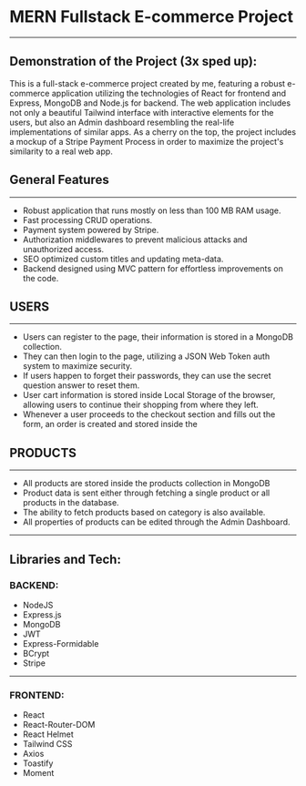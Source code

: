 <h1>MERN Fullstack E-commerce Project</h1>
<hr>

<h2>Demonstration of the Project (3x sped up):</h2>

<p>
  This is a full-stack e-commerce project created by me, featuring a robust e-commerce application utilizing the technologies of React for frontend and Express, MongoDB and Node.js for backend. The web application includes not only a beautiful Tailwind interface with interactive elements for the users, but also an Admin dashboard resembling the real-life implementations of similar apps. As a cherry on the top, the project includes a mockup of a Stripe Payment Process in order to maximize the project's similarity to a real web app.
</p>

<h2>General Features</h2>
<hr/>
<ul>
  <li>Robust application that runs mostly on less than 100 MB RAM usage.</li>
  <li>Fast processing CRUD operations.</li>
  <li>Payment system powered by Stripe.</li>
  <li>Authorization middlewares to prevent malicious attacks and unauthorized access.</li>
  <li>SEO optimized custom titles and updating meta-data.</li>
  <li>Backend designed using MVC pattern for effortless improvements on the code.</li>
</ul>

<h2>USERS</h2>
<hr/>
<ul>
  <li>Users can register to the page, their information is stored in a MongoDB collection.</li>
  <li>They can then login to the page, utilizing a JSON Web Token auth system to maximize security.</li>
  <li>If users happen to forget their passwords, they can use the secret question answer to reset them.</li>
  <li>User cart information is stored inside Local Storage of the browser, allowing users to continue their shopping from where they left.</li>
  <li>Whenever a user proceeds to the checkout section and fills out the form, an order is created and stored inside the</li>
</ul>

<h2>PRODUCTS</h2>
<hr/>
<ul>
  <li>All products are stored inside the products collection in MongoDB</li>
  <li>Product data is sent either through fetching a single product or all products in the database.</li>
  <li>The ability to fetch products based on category is also available.</li>
  <li>All properties of products can be edited through the Admin Dashboard.</li>
</ul>

<hr/>

<h2>
  Libraries and Tech:
</h2>
<h3>BACKEND:</h3>
<ul>
  <li>NodeJS</li>
  <li>Express.js</li>
  <li>MongoDB</li>
  <li>JWT</li>
  <li>Express-Formidable</li>
  <li>BCrypt</li>
  <li>Stripe</li>
</ul>

<hr/>

<h3>FRONTEND:</h3>
<ul>
  <li>React</li>
  <li>React-Router-DOM</li>
  <li>React Helmet</li>
  <li>Tailwind CSS</li>
  <li>Axios</li>
  <li>Toastify</li>
  <li>Moment</li>
</ul>
